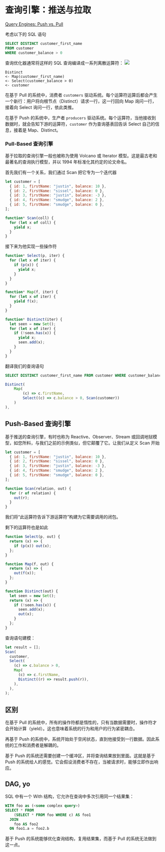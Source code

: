 # 查询引擎：推送与拉取

[Query Engines: Push vs. Pull](http://justinjaffray.com/query-engines-push-vs.-pull/)

考虑以下的 SQL 语句

```sql
SELECT DISTINCT customer_first_name
FROM customer
WHERE customer_balance > 0
```


查询优化器通常将这样的 SQL 查询编译成一系列离散运算符：
![](https://trdthg-img-for-md-1306147581.cos.ap-beijing.myqcloud.com/img/202204202254060.png)

```
Distinct
<- Map(customer_first_name)
<- Select(customer_balance > 0)
<- customer
```

在基于 Pull 的系统中，消费者 `customers` 驱动系统。每个运算符运算后都会产生一个新行：用户将向根节点（Distinct）请求一行，这一行回向
Map 询问一行，接着向 Select 询问一行，依此类推。

在基于 Push 的系统中，生产者 `producers` 驱动系统。每个运算符，当他接收到数据时，就会告知下游的运算符，`customer`
作为查询基表回告诉 Select 自己的信息，接着是 Map、Distinct。

### Pull-Based 查询引擎

基于拉取的查询引擎一般也被称为使用 Volcano 或 Iterator 模型。这是最古老和最著名的查询执行模型，并以 1994 年标准化其约定的论文命名。

首先我们有一个关系，我们通过 Scan 把它专为一个迭代器

```js
let customer = [
  { id: 1, firstName: "justin", balance: 10 },
  { id: 2, firstName: "sissel", balance: 0 },
  { id: 3, firstName: "justin", balance: -3 },
  { id: 4, firstName: "smudge", balance: 2 },
  { id: 5, firstName: "smudge", balance: 0 },
];

function* Scan(coll) {
  for (let x of coll) {
    yield x;
  }
}
```

接下来为他实现一些操作符

```js
function* Select(p, iter) {
  for (let x of iter) {
    if (p(x)) {
      yield x;
    }
  }
}

function* Map(f, iter) {
  for (let x of iter) {
    yield f(x);
  }
}

function* Distinct(iter) {
  let seen = new Set();
  for (let x of iter) {
    if (!seen.has(x)) {
      yield x;
      seen.add(x);
    }
  }
}
```

翻译我们的查询语句

```sql
SELECT DISTINCT customer_first_name FROM customer WHERE customer_balance > 0
```

```js
Distinct(
    Map(
        (c) => c.firstName,
        Select((c) => c.balance > 0, Scan(customer))
    )
),
```

## Push-Based 查询引擎

基于推送的查询引擎，有时也称为 Reactive、Observer、Stream 或回调地狱模型，如您所料，与我们之前的示例类似，但它颠覆了它。让我们从定义
Scan 开始

```js
let customer = [
  { id: 1, firstName: "justin", balance: 10 },
  { id: 2, firstName: "sissel", balance: 0 },
  { id: 3, firstName: "justin", balance: -3 },
  { id: 4, firstName: "smudge", balance: 2 },
  { id: 5, firstName: "smudge", balance: 0 },
];

function Scan(relation, out) {
  for (r of relation) {
    out(r);
  }
}
```

我们将“此运算符告诉下游运算符”构建为它需要调用的闭包。

剩下的运算符也是如此

```js
function Select(p, out) {
  return (x) => {
    if (p(x)) out(x);
  };
}

function Map(f, out) {
  return (x) => {
    out(f(x));
  };
}

function Distinct(out) {
  let seen = new Set();
  return (x) => {
    if (!seen.has(x)) {
      seen.add(x);
      out(x);
    }
  };
}
```

查询语句建模：

```js
let result = [];
Scan(
  customer,
  Select(
    (c) => c.balance > 0,
    Map(
      (c) => c.firstName,
      Distinct((r) => result.push(r)),
    ),
  ),
);
```

## 区别

在基于 Pull 的系统中，所有的操作符都是惰性的，只有当数据需要时，操作符才会开始计算（yield）。这也意味着系统的行为和用户的行为紧密耦合。

再基于 Push 的系统中，系统开始处于空闲状态，直到他接受到一行数据。因此系统的工作和消费者是解耦的。

基于 Push 的系统还需要创建一个缓冲区，并将查询结果放到里面。这就是基于 Push 的系统给人的感觉。它会假设消费者不存在，当被请求时，能够立即作出响应。

## DAG, yo

SQL 中有一个 With 结构，它允许在查询中多次引用同一个结果集：

```sql
WITH foo as (<some complex query>)
SELECT * FROM
    (SELECT * FROM foo WHERE c) AS foo1
  JOIN
    foo AS foo2
  ON foo1.a = foo2.b
```

基于 Push 的系统能够优化查询结构，复用结果集，而基于 Pull 的系统无法做到这一点。
